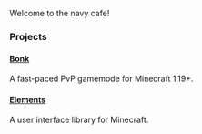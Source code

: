 
Welcome to the navy cafe!

### Projects

#### [Bonk](https://github.com/navy-cafe/bonk)

A fast-paced PvP gamemode for Minecraft 1.19+.

#### [Elements](https://github.com/navy-cafe/elements)

A user interface library for Minecraft.
